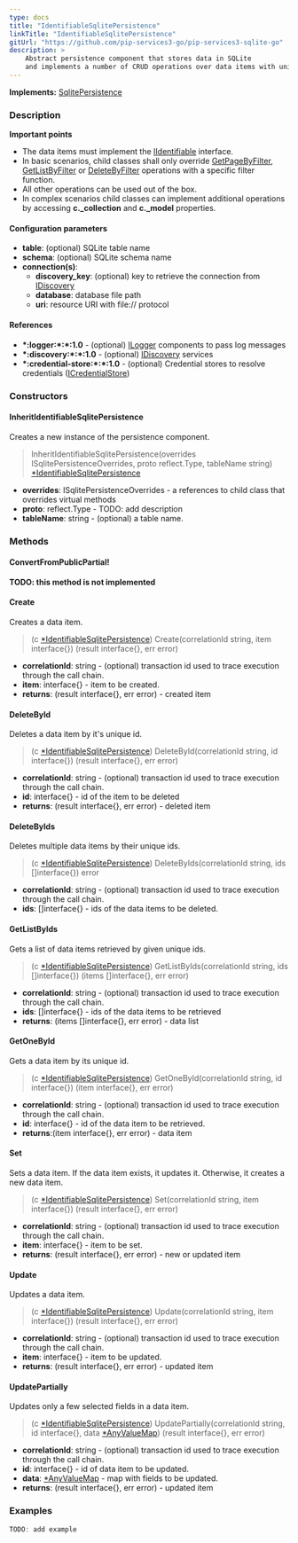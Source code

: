 ```yaml
---
type: docs
title: "IdentifiableSqlitePersistence"
linkTitle: "IdentifiableSqlitePersistence"
gitUrl: "https://github.com/pip-services3-go/pip-services3-sqlite-go"
description: >
    Abstract persistence component that stores data in SQLite
    and implements a number of CRUD operations over data items with unique ids.
---
```


**Implements:** [SqlitePersistence](../sqlite_persistence)


### Description

**Important points**
    
- The data items must implement the [IIdentifiable](../../../commons/data/iidentifiable) interface. 
- In basic scenarios, child classes shall only override [GetPageByFilter](../sqlite_persistence/#getpagebyfilter), [GetListByFilter](../sqlite_persistence/#getlistbyfilter) or [DeleteByFilter](../sqlite_persistence/#deletebyfilter) operations with a specific filter function.
- All other operations can be used out of the box. 
- In complex scenarios child classes can implement additional operations by accessing **c._collection** and **c._model** properties.

#### Configuration parameters

- **table**: (optional) SQLite table name
- **schema**: (optional) SQLite schema name
- **connection(s)**:    
    - **discovery_key**: (optional) key to retrieve the connection from [IDiscovery](../../../components/connect/idiscovery)
    - **database**: database file path
    - **uri**: resource URI with file:// protocol


#### References
- **\*:logger:\*:\*:1.0** - (optional) [ILogger](../../../components/log/ilogger) components to pass log messages
- **\*:discovery:\*:\*:1.0** - (optional) [IDiscovery](../../../components/connect/idiscovery) services
- **\*:credential-store:\*:\*:1.0** - (optional) Credential stores to resolve credentials ([ICredentialStore](../../../components/auth/icredential_store))


### Constructors

#### InheritIdentifiableSqlitePersistence
Creates a new instance of the persistence component.

> InheritIdentifiableSqlitePersistence(overrides ISqlitePersistenceOverrides, proto reflect.Type, tableName string) [*IdentifiableSqlitePersistence]()

- **overrides**: ISqlitePersistenceOverrides - a references to child class that overrides virtual methods
- **proto**: reflect.Type -  TODO: add description
- **tableName**: string - (optional) a table name.


### Methods

#### ConvertFromPublicPartial!

**TODO: this method is not implemented**


#### Create
Creates a data item.

> (c [*IdentifiableSqlitePersistence]()) Create(correlationId string, item interface{}) (result interface{}, err error)

- **correlationId**: string - (optional) transaction id used to trace execution through the call chain.
- **item**: interface{} - item to be created.
- **returns**: (result interface{}, err error) - created item


#### DeleteById
Deletes a data item by it's unique id.

> (c [*IdentifiableSqlitePersistence]()) DeleteById(correlationId string, id interface{}) (result interface{}, err error)

- **correlationId**: string - (optional) transaction id used to trace execution through the call chain.
- **id**: interface{} - id of the item to be deleted
- **returns**: (result interface{}, err error) - deleted item


#### DeleteByIds
Deletes multiple data items by their unique ids.

> (c [*IdentifiableSqlitePersistence]()) DeleteByIds(correlationId string, ids []interface{}) error

- **correlationId**: string - (optional) transaction id used to trace execution through the call chain.
- **ids**: []interface{} - ids of the data items to be deleted.


#### GetListByIds
Gets a list of data items retrieved by given unique ids.

> (c [*IdentifiableSqlitePersistence]()) GetListByIds(correlationId string, ids []interface{}) (items []interface{}, err error)

- **correlationId**: string - (optional) transaction id used to trace execution through the call chain.
- **ids**: []interface{} - ids of the data items to be retrieved
- **returns**: (items []interface{}, err error) - data list


#### GetOneById
Gets a data item by its unique id.

> (c [*IdentifiableSqlitePersistence]()) GetOneById(correlationId string, id interface{}) (item interface{}, err error)

- **correlationId**: string - (optional) transaction id used to trace execution through the call chain.
- **id**: interface{} - id of the data item to be retrieved.
- **returns**:(item interface{}, err error) - data item


#### Set
Sets a data item. If the data item exists, it updates it.
Otherwise, it creates a new data item.

> (c [*IdentifiableSqlitePersistence]()) Set(correlationId string, item interface{}) (result interface{}, err error)

- **correlationId**: string - (optional) transaction id used to trace execution through the call chain.
- **item**: interface{} - item to be set.
- **returns**: (result interface{}, err error) - new or updated item


#### Update
Updates a data item.

> (c [*IdentifiableSqlitePersistence]()) Update(correlationId string, item interface{}) (result interface{}, err error)

- **correlationId**: string - (optional) transaction id used to trace execution through the call chain.
- **item**: interface{} - item to be updated.
- **returns**: (result interface{}, err error) - updated item


#### UpdatePartially
Updates only a few selected fields in a data item.

> (c [*IdentifiableSqlitePersistence]()) UpdatePartially(correlationId string, id interface{}, data [*AnyValueMap](../../../commons/data/any_value_map)) (result interface{}, err error)

- **correlationId**: string - (optional) transaction id used to trace execution through the call chain.
- **id**: interface{} - id of data item to be updated.
- **data**: [*AnyValueMap](../../../commons/data/any_value_map) - map with fields to be updated.
- **returns**: (result interface{}, err error) - updated item 

### Examples
```go
TODO: add example
```
